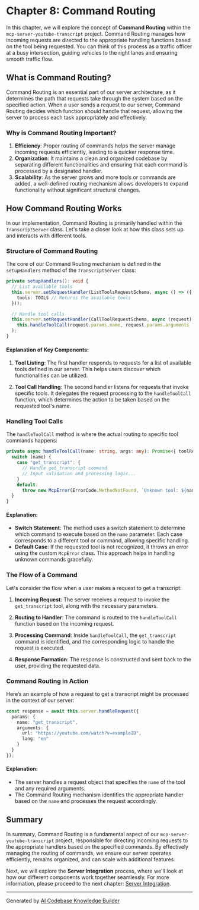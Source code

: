 # Chapter 8: Command Routing

In this chapter, we will explore the concept of **Command Routing** within the `mcp-server-youtube-transcript` project. Command Routing manages how incoming requests are directed to the appropriate handling functions based on the tool being requested. You can think of this process as a traffic officer at a busy intersection, guiding vehicles to the right lanes and ensuring smooth traffic flow.

## What is Command Routing?

Command Routing is an essential part of our server architecture, as it determines the path that requests take through the system based on the specified action. When a user sends a request to our server, Command Routing decides which function should handle that request, allowing the server to process each task appropriately and effectively.

### Why is Command Routing Important?

1. **Efficiency**: Proper routing of commands helps the server manage incoming requests efficiently, leading to a quicker response time.
2. **Organization**: It maintains a clean and organized codebase by separating different functionalities and ensuring that each command is processed by a designated handler.
3. **Scalability**: As the server grows and more tools or commands are added, a well-defined routing mechanism allows developers to expand functionality without significant structural changes.

## How Command Routing Works

In our implementation, Command Routing is primarily handled within the `TranscriptServer` class. Let's take a closer look at how this class sets up and interacts with different tools.

### Structure of Command Routing

The core of our Command Routing mechanism is defined in the `setupHandlers` method of the `TranscriptServer` class:

```typescript
private setupHandlers(): void {
  // List available tools
  this.server.setRequestHandler(ListToolsRequestSchema, async () => ({
    tools: TOOLS // Returns the available tools
  }));

  // Handle tool calls
  this.server.setRequestHandler(CallToolRequestSchema, async (request) => 
    this.handleToolCall(request.params.name, request.params.arguments ?? {})
  );
}
```

#### Explanation of Key Components:

1. **Tool Listing**: The first handler responds to requests for a list of available tools defined in our server. This helps users discover which functionalities can be utilized.

2. **Tool Call Handling**: The second handler listens for requests that invoke specific tools. It delegates the request processing to the `handleToolCall` function, which determines the action to be taken based on the requested tool's name.

### Handling Tool Calls

The `handleToolCall` method is where the actual routing to specific tool commands happens:

```typescript
private async handleToolCall(name: string, args: any): Promise<{ toolResult: CallToolResult }> {
  switch (name) {
    case "get_transcript": {
      // Handle get_transcript command
      // Input validation and processing logic...
    }
    default:
      throw new McpError(ErrorCode.MethodNotFound, `Unknown tool: ${name}`); // Route to error handling
  }
}
```

#### Explanation:

- **Switch Statement**: The method uses a switch statement to determine which command to execute based on the `name` parameter. Each case corresponds to a different tool or command, allowing specific handling.
- **Default Case**: If the requested tool is not recognized, it throws an error using the custom `McpError` class. This approach helps in handling unknown commands gracefully.

### The Flow of a Command

Let's consider the flow when a user makes a request to get a transcript:

1. **Incoming Request**: The server receives a request to invoke the `get_transcript` tool, along with the necessary parameters.

2. **Routing to Handler**: The command is routed to the `handleToolCall` function based on the incoming request.

3. **Processing Command**: Inside `handleToolCall`, the `get_transcript` command is identified, and the corresponding logic to handle the request is executed.

4. **Response Formation**: The response is constructed and sent back to the user, providing the requested data.

### Command Routing in Action

Here’s an example of how a request to get a transcript might be processed in the context of our server:

```typescript
const response = await this.server.handleRequest({
  params: {
    name: "get_transcript",
    arguments: {
      url: "https://youtube.com/watch?v=exampleID",
      lang: "en"
    }
  }
});
```

#### Explanation:

- The server handles a request object that specifies the `name` of the tool and any required arguments.
- The Command Routing mechanism identifies the appropriate handler based on the `name` and processes the request accordingly.

## Summary

In summary, Command Routing is a fundamental aspect of our `mcp-server-youtube-transcript` project, responsible for directing incoming requests to the appropriate handlers based on the specified commands. By effectively managing the routing of commands, we ensure our server operates efficiently, remains organized, and can scale with additional features.

Next, we will explore the **Server Integration** process, where we'll look at how our different components work together seamlessly. For more information, please proceed to the next chapter: [Server Integration](09_server_integration_.md).

---

Generated by [AI Codebase Knowledge Builder](https://github.com/The-Pocket/Tutorial-Codebase-Knowledge)